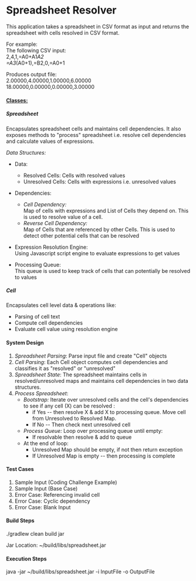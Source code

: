 # Spreadsheet Resolver

This application takes a spreadsheet in CSV format as input and returns the spreadsheet with cells resolved in CSV format.

For	example:<br /> 
The	following CSV input:<br />
2,4,1,=A0+A1*A2<br />
=A3*(A0+1),=B2,0,=A0+1

Produces output	file:<br />
2.00000,4.00000,1.00000,6.00000<br />
18.00000,0.00000,0.00000,3.00000

#### <u>Classes:</u> 

##### Spreadsheet<br />
Encapsulates spreadsheet cells and maintains cell dependencies. It also exposes methods to "process"
spreadsheet i.e. resolve cell dependencies and calculate values of expressions.

*Data Structures:*
* Data: 
    * Resolved Cells: Cells with resolved values
    * Unresolved Cells: Cells with expressions i.e. unresolved values

* Dependencies:
    * *Cell Dependency:* <br/>
        Map of cells with expressions and List of Cells they depend on. This is used to resolve value of a cell.
    * *Reverse Cell Dependency:*<br />
        Map of Cells that are referenced by other Cells. This is used to detect other potential cells that can be resolved
    
* Expression Resolution Engine:<br />
    Using Javascript script engine to evaluate expressions to get values

* Processing Queue:<br />
    This queue is used to keep track of cells that can potentially be resolved to values


##### Cell<br />
Encapsulates cell level data & operations like:
* Parsing of cell text
* Compute cell dependencies
* Evaluate cell value using resolution engine


#### System Design
1. *Spreadsheet Parsing*: Parse input file and create "Cell" objects
2. *Cell Parsing*: Each Cell object computes cell dependencies and classifies it as "resolved" or "unresolved"
3. *Spreadsheet State*: The spreadsheet maintains cells in resolved/unresolved maps and maintains cell dependencies in two data structures.
4. *Process Spreadsheet*: 
    * *Bootstrap:* Iterate over unresolved cells and the cell's dependencies to see if any cell (X) can be resolved : 
        * if Yes -- then resolve X & add X to processing queue. Move cell from Unresolved to Resolved Map.
        * If No -- Then check next unresolved cell
    * *Process Queue:* Loop over processing queue until empty:
        * If resolvable then resolve & add to queue
    * At the end of loop:
        * Unresolved Map should be empty, if not then return exception
        * If Unresolved Map is empty -- then processing is complete

#### Test Cases

1. Sample Input (Coding Challenge Example)
2. Sample Input (Base Case)
3. Error Case: Referencing invalid cell
4. Error Case: Cyclic dependency
5. Error Case: Blank Input

#### Build Steps

./gradlew clean build jar

Jar Location: ~/build/libs/spreadsheet.jar

#### Execution Steps

java -jar ~/build/libs/spreadsheet.jar -i InputFile -o OutputFile